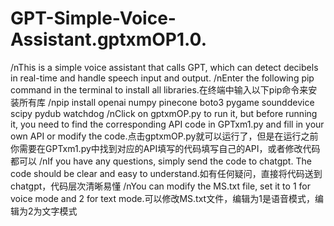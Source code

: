 # GPT-Simple-Voice-Assistant.gptxmOP1.0.
/nThis is a simple voice assistant that calls GPT, which can detect decibels in real-time and handle speech input and output.
/nEnter the following pip command in the terminal to install all libraries.在终端中输入以下pip命令来安装所有库
/npip install openai numpy pinecone boto3 pygame sounddevice scipy pydub watchdog
/nClick on gptxmOP.py to run it, but before running it, you need to find the corresponding API code in GPTxm1.py and fill in your own API or modify the code.点击gptxmOP.py就可以运行了，但是在运行之前你需要在GPTxm1.py中找到对应的API填写的代码填写自己的API，或者修改代码都可以
/nIf you have any questions, simply send the code to chatgpt. The code should be clear and easy to understand.如有任何疑问，直接将代码送到chatgpt，代码层次清晰易懂
/nYou can modify the MS.txt file, set it to 1 for voice mode and 2 for text mode.可以修改MS.txt文件，编辑为1是语音模式，编辑为2为文字模式
